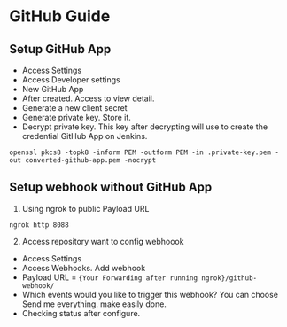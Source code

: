 # GitHub Guide

## Setup GitHub App
- Access Settings
- Access Developer settings
- New GitHub App
- After created. Access to view detail.
- Generate a new client secret
- Generate private key. Store it.
- Decrypt private key. This key after decrypting will use to create the credential GitHub App on Jenkins.

```
openssl pkcs8 -topk8 -inform PEM -outform PEM -in .private-key.pem -out converted-github-app.pem -nocrypt
```

## Setup webhook without GitHub App

1. Using ngrok to public Payload URL 

```
ngrok http 8088
```

2. Access repository want to config webhoook
- Access Settings
- Access Webhooks. Add webhook
- Payload URL = `{Your Forwarding after running ngrok}/github-webhook/`
- Which events would you like to trigger this webhook? You can choose Send me everything. make easily done.
- Checking status after configure.
